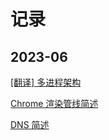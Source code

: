 # 记录

## 2023-06
[[翻译] 多进程架构](./doc/translated/2023-06-16-multi-process-architecture.md)

[Chrome 渲染管线简述](./doc/learned/2023-06-19-rendering-pipeline.md)

[DNS 简述](./doc/learned/2023-06-27-dns.md)